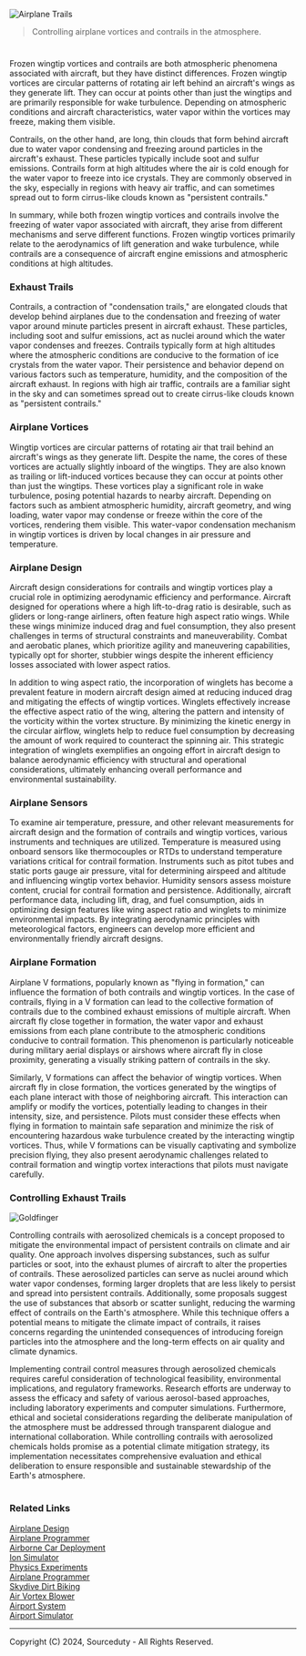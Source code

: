 ![Airplane Trails](https://github.com/sourceduty/Airplane_Contrails/assets/123030236/eea53ea7-628d-4f3a-bdc0-f5d0a5af88d7)

> Controlling airplane vortices and contrails in the atmosphere.

#

Frozen wingtip vortices and contrails are both atmospheric phenomena associated with aircraft, but they have distinct differences. Frozen wingtip vortices are circular patterns of rotating air left behind an aircraft's wings as they generate lift. They can occur at points other than just the wingtips and are primarily responsible for wake turbulence. Depending on atmospheric conditions and aircraft characteristics, water vapor within the vortices may freeze, making them visible.

Contrails, on the other hand, are long, thin clouds that form behind aircraft due to water vapor condensing and freezing around particles in the aircraft's exhaust. These particles typically include soot and sulfur emissions. Contrails form at high altitudes where the air is cold enough for the water vapor to freeze into ice crystals. They are commonly observed in the sky, especially in regions with heavy air traffic, and can sometimes spread out to form cirrus-like clouds known as "persistent contrails."

In summary, while both frozen wingtip vortices and contrails involve the freezing of water vapor associated with aircraft, they arise from different mechanisms and serve different functions. Frozen wingtip vortices primarily relate to the aerodynamics of lift generation and wake turbulence, while contrails are a consequence of aircraft engine emissions and atmospheric conditions at high altitudes.

### Exhaust Trails

Contrails, a contraction of "condensation trails," are elongated clouds that develop behind airplanes due to the condensation and freezing of water vapor around minute particles present in aircraft exhaust. These particles, including soot and sulfur emissions, act as nuclei around which the water vapor condenses and freezes. Contrails typically form at high altitudes where the atmospheric conditions are conducive to the formation of ice crystals from the water vapor. Their persistence and behavior depend on various factors such as temperature, humidity, and the composition of the aircraft exhaust. In regions with high air traffic, contrails are a familiar sight in the sky and can sometimes spread out to create cirrus-like clouds known as "persistent contrails."

### Airplane Vortices

Wingtip vortices are circular patterns of rotating air that trail behind an aircraft's wings as they generate lift. Despite the name, the cores of these vortices are actually slightly inboard of the wingtips. They are also known as trailing or lift-induced vortices because they can occur at points other than just the wingtips. These vortices play a significant role in wake turbulence, posing potential hazards to nearby aircraft. Depending on factors such as ambient atmospheric humidity, aircraft geometry, and wing loading, water vapor may condense or freeze within the core of the vortices, rendering them visible. This water-vapor condensation mechanism in wingtip vortices is driven by local changes in air pressure and temperature.

### Airplane Design

Aircraft design considerations for contrails and wingtip vortices play a crucial role in optimizing aerodynamic efficiency and performance. Aircraft designed for operations where a high lift-to-drag ratio is desirable, such as gliders or long-range airliners, often feature high aspect ratio wings. While these wings minimize induced drag and fuel consumption, they also present challenges in terms of structural constraints and maneuverability. Combat and aerobatic planes, which prioritize agility and maneuvering capabilities, typically opt for shorter, stubbier wings despite the inherent efficiency losses associated with lower aspect ratios.

In addition to wing aspect ratio, the incorporation of winglets has become a prevalent feature in modern aircraft design aimed at reducing induced drag and mitigating the effects of wingtip vortices. Winglets effectively increase the effective aspect ratio of the wing, altering the pattern and intensity of the vorticity within the vortex structure. By minimizing the kinetic energy in the circular airflow, winglets help to reduce fuel consumption by decreasing the amount of work required to counteract the spinning air. This strategic integration of winglets exemplifies an ongoing effort in aircraft design to balance aerodynamic efficiency with structural and operational considerations, ultimately enhancing overall performance and environmental sustainability.

### Airplane Sensors

To examine air temperature, pressure, and other relevant measurements for aircraft design and the formation of contrails and wingtip vortices, various instruments and techniques are utilized. Temperature is measured using onboard sensors like thermocouples or RTDs to understand temperature variations critical for contrail formation. Instruments such as pitot tubes and static ports gauge air pressure, vital for determining airspeed and altitude and influencing wingtip vortex behavior. Humidity sensors assess moisture content, crucial for contrail formation and persistence. Additionally, aircraft performance data, including lift, drag, and fuel consumption, aids in optimizing design features like wing aspect ratio and winglets to minimize environmental impacts. By integrating aerodynamic principles with meteorological factors, engineers can develop more efficient and environmentally friendly aircraft designs.

### Airplane Formation

Airplane V formations, popularly known as "flying in formation," can influence the formation of both contrails and wingtip vortices. In the case of contrails, flying in a V formation can lead to the collective formation of contrails due to the combined exhaust emissions of multiple aircraft. When aircraft fly close together in formation, the water vapor and exhaust emissions from each plane contribute to the atmospheric conditions conducive to contrail formation. This phenomenon is particularly noticeable during military aerial displays or airshows where aircraft fly in close proximity, generating a visually striking pattern of contrails in the sky.

Similarly, V formations can affect the behavior of wingtip vortices. When aircraft fly in close formation, the vortices generated by the wingtips of each plane interact with those of neighboring aircraft. This interaction can amplify or modify the vortices, potentially leading to changes in their intensity, size, and persistence. Pilots must consider these effects when flying in formation to maintain safe separation and minimize the risk of encountering hazardous wake turbulence created by the interacting wingtip vortices. Thus, while V formations can be visually captivating and symbolize precision flying, they also present aerodynamic challenges related to contrail formation and wingtip vortex interactions that pilots must navigate carefully.

### Controlling Exhaust Trails

![Goldfinger](https://github.com/sourceduty/Airplane_Contrails/assets/123030236/a5ed613c-a329-4790-a0d5-6ce173533b32)

Controlling contrails with aerosolized chemicals is a concept proposed to mitigate the environmental impact of persistent contrails on climate and air quality. One approach involves dispersing substances, such as sulfur particles or soot, into the exhaust plumes of aircraft to alter the properties of contrails. These aerosolized particles can serve as nuclei around which water vapor condenses, forming larger droplets that are less likely to persist and spread into persistent contrails. Additionally, some proposals suggest the use of substances that absorb or scatter sunlight, reducing the warming effect of contrails on the Earth's atmosphere. While this technique offers a potential means to mitigate the climate impact of contrails, it raises concerns regarding the unintended consequences of introducing foreign particles into the atmosphere and the long-term effects on air quality and climate dynamics.

Implementing contrail control measures through aerosolized chemicals requires careful consideration of technological feasibility, environmental implications, and regulatory frameworks. Research efforts are underway to assess the efficacy and safety of various aerosol-based approaches, including laboratory experiments and computer simulations. Furthermore, ethical and societal considerations regarding the deliberate manipulation of the atmosphere must be addressed through transparent dialogue and international collaboration. While controlling contrails with aerosolized chemicals holds promise as a potential climate mitigation strategy, its implementation necessitates comprehensive evaluation and ethical deliberation to ensure responsible and sustainable stewardship of the Earth's atmosphere.


#
### Related Links

[Airplane Design](https://github.com/sourceduty/Airplane_Design)
<br>
[Airplane Programmer](https://github.com/sourceduty/Airplane_Progammer)
<br>
[Airborne Car Deployment](https://github.com/sourceduty/Airborne_Car_Deployment)
<br>
[Ion Simulator](https://github.com/sourceduty/Ion_Simulator)
<br>
[Physics Experiments](https://github.com/sourceduty/Physics_Experiments)
<br>
[Airplane Programmer](https://github.com/sourceduty/Airplane_Progammer)
<br>
[Skydive Dirt Biking](https://github.com/sourceduty/Skydive_Dirt_Biking)
<br>
[Air Vortex Blower](https://github.com/sourceduty/Air_Vortex_Blower)
<br>
[Airport System](https://github.com/sourceduty/Airport_System)
<br>
[Airport Simulator](https://github.com/sourceduty/Airport_Simulator)

***
Copyright (C) 2024, Sourceduty - All Rights Reserved.

